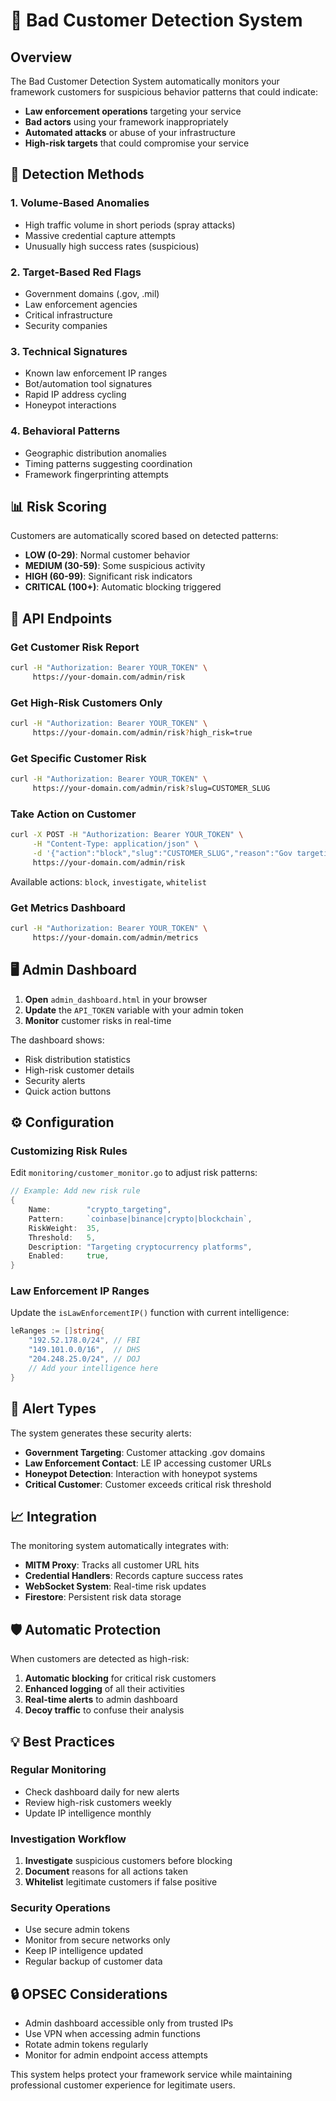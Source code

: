 # 🚨 Bad Customer Detection System

## Overview

The Bad Customer Detection System automatically monitors your framework customers for suspicious behavior patterns that could indicate:

- **Law enforcement operations** targeting your service
- **Bad actors** using your framework inappropriately  
- **Automated attacks** or abuse of your infrastructure
- **High-risk targets** that could compromise your service

## 🎯 Detection Methods

### 1. **Volume-Based Anomalies**

- High traffic volume in short periods (spray attacks)
- Massive credential capture attempts
- Unusually high success rates (suspicious)

### 2. **Target-Based Red Flags**

- Government domains (.gov, .mil)
- Law enforcement agencies
- Critical infrastructure
- Security companies

### 3. **Technical Signatures**

- Known law enforcement IP ranges
- Bot/automation tool signatures
- Rapid IP address cycling
- Honeypot interactions

### 4. **Behavioral Patterns**

- Geographic distribution anomalies
- Timing patterns suggesting coordination
- Framework fingerprinting attempts

## 📊 Risk Scoring

Customers are automatically scored based on detected patterns:

- **LOW (0-29)**: Normal customer behavior
- **MEDIUM (30-59)**: Some suspicious activity
- **HIGH (60-99)**: Significant risk indicators  
- **CRITICAL (100+)**: Automatic blocking triggered

## 🔧 API Endpoints

### Get Customer Risk Report

```bash
curl -H "Authorization: Bearer YOUR_TOKEN" \
     https://your-domain.com/admin/risk
```

### Get High-Risk Customers Only

```bash
curl -H "Authorization: Bearer YOUR_TOKEN" \
     https://your-domain.com/admin/risk?high_risk=true
```

### Get Specific Customer Risk

```bash
curl -H "Authorization: Bearer YOUR_TOKEN" \
     https://your-domain.com/admin/risk?slug=CUSTOMER_SLUG
```

### Take Action on Customer

```bash
curl -X POST -H "Authorization: Bearer YOUR_TOKEN" \
     -H "Content-Type: application/json" \
     -d '{"action":"block","slug":"CUSTOMER_SLUG","reason":"Gov targeting"}' \
     https://your-domain.com/admin/risk
```

Available actions: `block`, `investigate`, `whitelist`

### Get Metrics Dashboard

```bash
curl -H "Authorization: Bearer YOUR_TOKEN" \
     https://your-domain.com/admin/metrics
```

## 🖥️ Admin Dashboard

1. **Open** `admin_dashboard.html` in your browser
2. **Update** the `API_TOKEN` variable with your admin token
3. **Monitor** customer risks in real-time

The dashboard shows:

- Risk distribution statistics
- High-risk customer details  
- Security alerts
- Quick action buttons

## ⚙️ Configuration

### Customizing Risk Rules

Edit `monitoring/customer_monitor.go` to adjust risk patterns:

```go
// Example: Add new risk rule
{
    Name:        "crypto_targeting",
    Pattern:     `coinbase|binance|crypto|blockchain`,
    RiskWeight:  35,
    Threshold:   5,
    Description: "Targeting cryptocurrency platforms",
    Enabled:     true,
}
```

### Law Enforcement IP Ranges

Update the `isLawEnforcementIP()` function with current intelligence:

```go
leRanges := []string{
    "192.52.178.0/24", // FBI
    "149.101.0.0/16",  // DHS  
    "204.248.25.0/24", // DOJ
    // Add your intelligence here
}
```

## 🚨 Alert Types

The system generates these security alerts:

- **Government Targeting**: Customer attacking .gov domains
- **Law Enforcement Contact**: LE IP accessing customer URLs
- **Honeypot Detection**: Interaction with honeypot systems
- **Critical Customer**: Customer exceeds critical risk threshold

## 📈 Integration

The monitoring system automatically integrates with:

- **MITM Proxy**: Tracks all customer URL hits
- **Credential Handlers**: Records capture success rates
- **WebSocket System**: Real-time risk updates
- **Firestore**: Persistent risk data storage

## 🛡️ Automatic Protection

When customers are detected as high-risk:

1. **Automatic blocking** for critical risk customers
2. **Enhanced logging** of all their activities  
3. **Real-time alerts** to admin dashboard
4. **Decoy traffic** to confuse their analysis

## 💡 Best Practices

### Regular Monitoring

- Check dashboard daily for new alerts
- Review high-risk customers weekly
- Update IP intelligence monthly

### Investigation Workflow  

1. **Investigate** suspicious customers before blocking
2. **Document** reasons for all actions taken
3. **Whitelist** legitimate customers if false positive

### Security Operations

- Use secure admin tokens
- Monitor from secure networks only
- Keep IP intelligence updated
- Regular backup of customer data

## 🔒 OPSEC Considerations

- Admin dashboard accessible only from trusted IPs
- Use VPN when accessing admin functions
- Rotate admin tokens regularly
- Monitor for admin endpoint access attempts

This system helps protect your framework service while maintaining professional customer experience for legitimate users.
